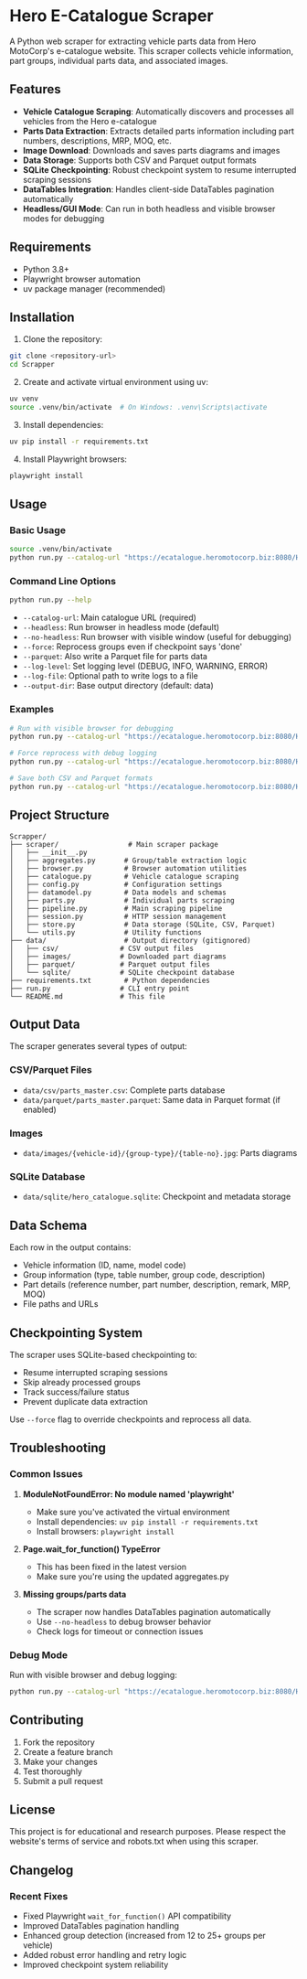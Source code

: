# Hero E-Catalogue Scraper

A Python web scraper for extracting vehicle parts data from Hero MotoCorp's e-catalogue website. This scraper collects vehicle information, part groups, individual parts data, and associated images.

## Features

- **Vehicle Catalogue Scraping**: Automatically discovers and processes all vehicles from the Hero e-catalogue
- **Parts Data Extraction**: Extracts detailed parts information including part numbers, descriptions, MRP, MOQ, etc.
- **Image Download**: Downloads and saves parts diagrams and images
- **Data Storage**: Supports both CSV and Parquet output formats
- **SQLite Checkpointing**: Robust checkpoint system to resume interrupted scraping sessions
- **DataTables Integration**: Handles client-side DataTables pagination automatically
- **Headless/GUI Mode**: Can run in both headless and visible browser modes for debugging

## Requirements

- Python 3.8+
- Playwright browser automation
- uv package manager (recommended)

## Installation

1. Clone the repository:
```bash
git clone <repository-url>
cd Scrapper
```

2. Create and activate virtual environment using uv:
```bash
uv venv
source .venv/bin/activate  # On Windows: .venv\Scripts\activate
```

3. Install dependencies:
```bash
uv pip install -r requirements.txt
```

4. Install Playwright browsers:
```bash
playwright install
```

## Usage

### Basic Usage

```bash
source .venv/bin/activate
python run.py --catalog-url "https://ecatalogue.heromotocorp.biz:8080/Hero/index.html"
```

### Command Line Options

```bash
python run.py --help
```

- `--catalog-url`: Main catalogue URL (required)
- `--headless`: Run browser in headless mode (default)
- `--no-headless`: Run browser with visible window (useful for debugging)
- `--force`: Reprocess groups even if checkpoint says 'done'
- `--parquet`: Also write a Parquet file for parts data
- `--log-level`: Set logging level (DEBUG, INFO, WARNING, ERROR)
- `--log-file`: Optional path to write logs to a file
- `--output-dir`: Base output directory (default: data)

### Examples

```bash
# Run with visible browser for debugging
python run.py --catalog-url "https://ecatalogue.heromotocorp.biz:8080/Hero/index.html" --no-headless

# Force reprocess with debug logging
python run.py --catalog-url "https://ecatalogue.heromotocorp.biz:8080/Hero/index.html" --force --log-level DEBUG

# Save both CSV and Parquet formats
python run.py --catalog-url "https://ecatalogue.heromotocorp.biz:8080/Hero/index.html" --parquet
```

## Project Structure

```
Scrapper/
├── scraper/                 # Main scraper package
│   ├── __init__.py
│   ├── aggregates.py       # Group/table extraction logic
│   ├── browser.py          # Browser automation utilities
│   ├── catalogue.py        # Vehicle catalogue scraping
│   ├── config.py           # Configuration settings
│   ├── datamodel.py        # Data models and schemas
│   ├── parts.py            # Individual parts scraping
│   ├── pipeline.py         # Main scraping pipeline
│   ├── session.py          # HTTP session management
│   ├── store.py            # Data storage (SQLite, CSV, Parquet)
│   └── utils.py            # Utility functions
├── data/                   # Output directory (gitignored)
│   ├── csv/               # CSV output files
│   ├── images/            # Downloaded part diagrams
│   ├── parquet/           # Parquet output files
│   └── sqlite/            # SQLite checkpoint database
├── requirements.txt        # Python dependencies
├── run.py                 # CLI entry point
└── README.md              # This file
```

## Output Data

The scraper generates several types of output:

### CSV/Parquet Files
- `data/csv/parts_master.csv`: Complete parts database
- `data/parquet/parts_master.parquet`: Same data in Parquet format (if enabled)

### Images
- `data/images/{vehicle-id}/{group-type}/{table-no}.jpg`: Parts diagrams

### SQLite Database
- `data/sqlite/hero_catalogue.sqlite`: Checkpoint and metadata storage

## Data Schema

Each row in the output contains:
- Vehicle information (ID, name, model code)
- Group information (type, table number, group code, description)
- Part details (reference number, part number, description, remark, MRP, MOQ)
- File paths and URLs

## Checkpointing System

The scraper uses SQLite-based checkpointing to:
- Resume interrupted scraping sessions
- Skip already processed groups
- Track success/failure status
- Prevent duplicate data extraction

Use `--force` flag to override checkpoints and reprocess all data.

## Troubleshooting

### Common Issues

1. **ModuleNotFoundError: No module named 'playwright'**
   - Make sure you've activated the virtual environment
   - Install dependencies: `uv pip install -r requirements.txt`
   - Install browsers: `playwright install`

2. **Page.wait_for_function() TypeError**
   - This has been fixed in the latest version
   - Make sure you're using the updated aggregates.py

3. **Missing groups/parts data**
   - The scraper now handles DataTables pagination automatically
   - Use `--no-headless` to debug browser behavior
   - Check logs for timeout or connection issues

### Debug Mode

Run with visible browser and debug logging:
```bash
python run.py --catalog-url "https://ecatalogue.heromotocorp.biz:8080/Hero/index.html" --no-headless --log-level DEBUG
```

## Contributing

1. Fork the repository
2. Create a feature branch
3. Make your changes
4. Test thoroughly
5. Submit a pull request

## License

This project is for educational and research purposes. Please respect the website's terms of service and robots.txt when using this scraper.

## Changelog

### Recent Fixes
- Fixed Playwright `wait_for_function()` API compatibility
- Improved DataTables pagination handling
- Enhanced group detection (increased from 12 to 25+ groups per vehicle)
- Added robust error handling and retry logic
- Improved checkpoint system reliability
